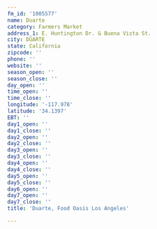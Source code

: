 ```yaml
---
fm_id: '1005577'
name: Duarte
category: Farmers Market
address_1: E. Huntington Dr. & Buena Vista St.
city: DUARTE
state: California
zipcode: ''
phone: ''
website: ''
season_open: ''
season_close: ''
day_open: ''
time_open: ''
time_close: ''
longitude: '-117.978'
latitude: '34.1397'
EBT: ''
day1_open: ''
day1_close: ''
day2_open: ''
day2_close: ''
day3_open: ''
day3_close: ''
day4_open: ''
day4_close: ''
day5_open: ''
day5_close: ''
day6_open: ''
day7_open: ''
day7_close: ''
title: 'Duarte, Food Oasis Los Angeles'

---
```

